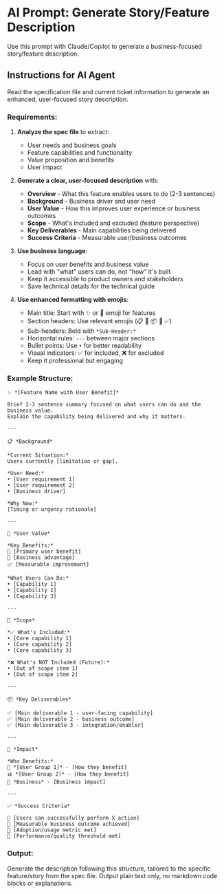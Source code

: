 # AI Prompt: Generate Story/Feature Description

Use this prompt with Claude/Copilot to generate a business-focused story/feature description.

## Instructions for AI Agent

Read the specification file and current ticket information to generate an enhanced, user-focused story description.

### Requirements:

1. **Analyze the spec file** to extract:
   - User needs and business goals
   - Feature capabilities and functionality
   - Value proposition and benefits
   - User impact

2. **Generate a clear, user-focused description** with:
   - **Overview** - What this feature enables users to do (2-3 sentences)
   - **Background** - Business driver and user need
   - **User Value** - How this improves user experience or business outcomes
   - **Scope** - What's included and excluded (feature perspective)
   - **Key Deliverables** - Main capabilities being delivered
   - **Success Criteria** - Measurable user/business outcomes

3. **Use business language**:
   - Focus on user benefits and business value
   - Lead with "what" users can do, not "how" it's built
   - Keep it accessible to product owners and stakeholders
   - Save technical details for the technical guide

4. **Use enhanced formatting with emojis**:
   - Main title: Start with ✨ or 🎯 emoji for features
   - Section headers: Use relevant emojis (📋 🎯 📦 💼 ✅)
   - Sub-headers: Bold with `*Sub-Header:*`
   - Horizontal rules: `---` between major sections
   - Bullet points: Use `•` for better readability
   - Visual indicators: ✅ for included, ❌ for excluded
   - Keep it professional but engaging

### Example Structure:

```
✨ *[Feature Name with User Benefit]*

Brief 2-3 sentence summary focused on what users can do and the business value. 
Explain the capability being delivered and why it matters.

---

📋 *Background*

*Current Situation:*
Users currently [limitation or gap].

*User Need:*
• [User requirement 1]
• [User requirement 2]
• [Business driver]

*Why Now:*
[Timing or urgency rationale]

---

🎯 *User Value*

*Key Benefits:*
🎯 [Primary user benefit]
💼 [Business advantage]
📈 [Measurable improvement]

*What Users Can Do:*
• [Capability 1]
• [Capability 2]
• [Capability 3]

---

🎯 *Scope*

*✅ What's Included:*
• [Core capability 1]
• [Core capability 2]
• [Core capability 3]

*❌ What's NOT Included (Future):*
• [Out of scope item 1]
• [Out of scope item 2]

---

📦 *Key Deliverables*

✅ [Main deliverable 1 - user-facing capability]
✅ [Main deliverable 2 - business outcome]
✅ [Main deliverable 3 - integration/enabler]

---

💼 *Impact*

*Who Benefits:*
👥 *[User Group 1]* - [How they benefit]
📊 *[User Group 2]* - [How they benefit]
🎯 *Business* - [Business impact]

---

✅ *Success Criteria*

🎯 [Users can successfully perform X action]
🎯 [Measurable business outcome achieved]
🎯 [Adoption/usage metric met]
🎯 [Performance/quality threshold met]
```

### Output:

Generate the description following this structure, tailored to the specific feature/story from the spec file.
Output plain text only, no markdown code blocks or explanations.
